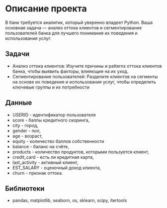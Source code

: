 # Описание проекта
В банк требуется аналитик, который уверенно владеет Python. Ваша основная задача — анализ оттока клиентов и сегментирование пользователей банка для лучшего понимания их поведения и использования услуг.

## Задачи
- Анализ оттока клиентов: Изучите причины и patterns оттока клиентов банка, чтобы выявить факторы, влияющие на их уход.
- Сегментирование пользователей: Разделите клиентов на сегменты на основе их поведения и использования услуг, чтобы определить ключевые группы и их потребности

## Данные
- USERID - идентификатор пользователя
- score - баллы кредитного скоринга,
- city - город,
- gender - пол,
- age - возраст,
- equity - количество баллов собственности
- balance - баланс на счёте,
- products - количество продуктов, которыми пользуется клиент,
- credit_card - есть ли кредитная карта,
- last_activity - активный клиент,
- EST_SALARY - оценочный доход клиента,
- churn - признак оттока.

## Библиотеки
- pandas, matplotlib, seaborn, os, sklearn, scipy, itertools
